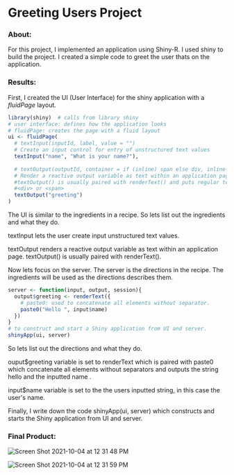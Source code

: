 # Greeting Users Project
### About: 

For this project, I implemented an application using Shiny-R. I used shiny to build the project. I created a simple code to greet the user thats on the application.

### Results:

First, I created the UI (User Interface) for the shiny application with a *fluidPage* layout.

```R
library(shiny)  # calls from library shiny
# user interface: defines how the application looks 
# fluidPage: creates the page with a fluid layout 
ui <- fluidPage(
  # textInput(inputId, label, value = "")
  # Create an input control for entry of unstructured text values
  textInput("name", "What is your name?"),
  
  # textOutput(outputId, container = if (inline) span else div, inline = FALSE)
  # Render a reactive output variable as text within an application page. 
  #textOutput() is usually paired with renderText() and puts regular text in 
  #<div> or <span>
  textOutput("greeting")
)
```

The UI is similar to the ingredients in a recipe. So lets list out the ingredients and what they do.

textInput lets the user create input unstructured text values.

textOutput renders a reactive output variable as text within an application page. textOutput() is usually paired with renderText().
 
Now lets focus on the server. The server is the directions in the recipe. The ingredients will be used as the directions describes them.

```R
server <- function(input, output, session){
  output$greeting <- renderText({
    # paste0: used to concatenate all elements without separator. 
    paste0("Hello ", input$name)
  })
}
# to construct and start a Shiny application from UI and server.
shinyApp(ui, server)
```

So lets list out the directions and what they do.

ouput$greeting variable is set to renderText which is paired with paste0 which concatenate all elements without separators and outputs the string hello and the inputted name .

input$name variable is set to the the users inputted string, in this case the user's name.

Finally, I write down the code shinyApp(ui, server) which constructs and starts the Shiny application from UI and server.

### Final Product:

![Screen Shot 2021-10-04 at 12 31 48 PM](https://user-images.githubusercontent.com/89553126/135897299-c6fbacd5-c50f-4784-9ffd-fe42d3cb5158.png)

![Screen Shot 2021-10-04 at 12 31 59 PM](https://user-images.githubusercontent.com/89553126/135897300-3dd45cfd-2e50-496d-b0ab-a363c8377c5c.png)
